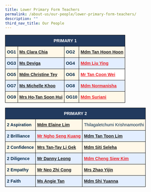 ```yaml
---
title: Lower Primary Form Teachers
permalink: /about-us/our-people/lower-primary-form-teachers/
description: ""
third_nav_title: Our People
---
```

<style type="text/css">
.tg  {border-collapse:collapse;border-spacing:0;}
.tg td{border-color:black;border-style:solid;border-width:1px;font-family:Arial, sans-serif;font-size:14px;
  overflow:hidden;padding:10px 5px;word-break:normal;}
.tg th{border-color:black;border-style:solid;border-width:1px;font-family:Arial, sans-serif;font-size:14px;
  font-weight:normal;overflow:hidden;padding:10px 5px;word-break:normal;}
.tg .tg-eem5{background-color:#FFF8E8;color:#EC1F26;font-weight:bold;text-align:left;text-decoration:underline;vertical-align:top}
.tg .tg-91ac{background-color:#E3EEFF;color:#042847;font-weight:bold;text-align:left;vertical-align:top}
.tg .tg-4q2c{background-color:#E3EEFF;color:#EC1F26;font-weight:bold;text-align:left;text-decoration:underline;vertical-align:top}
.tg .tg-fj3m{background-color:#FFF;color:#EC1F26;font-weight:bold;text-align:left;text-decoration:underline;vertical-align:top}
.tg .tg-gcor{background-color:#223A5E;color:#FFF;font-weight:bold;text-align:center;vertical-align:top}
.tg .tg-ha5v{background-color:#FFF8E8;color:#042847;font-weight:bold;text-align:left;vertical-align:top}
</style>
<table class="tg">
<thead>
  <tr>
    <th class="tg-gcor" colspan="4">PRIMARY 1</th>
  </tr>
</thead>
<tbody>
  <tr>
    <td class="tg-ha5v">OG1</td>
    <td class="tg-eem5"><a href="mailto:chia_Min_Clara@moe.edu.sg">Ms Clara Chia</a></td>
    <td class="tg-ha5v">OG2</td>
    <td class="tg-eem5"><a href="mailto:tan_hoon_hoon_b@moe.edu.sg">Mdm Tan Hoon Hoon</a></td>
  </tr>
  <tr>
    <td class="tg-91ac">OG3</td>
    <td class="tg-4q2c"><a href="mailto:s_deviga@moe.edu.sg">Ms Deviga</a></td>
    <td class="tg-91ac">OG4</td>
    <td class="tg-4q2c"><a href="mailto:liu_ying@moe.edu.sg"><span style="text-decoration:underline;color:#EC1F26">Mdm Liu Ying</span></a></td>
  </tr>
  <tr>
    <td class="tg-ha5v">OG5</td>
    <td class="tg-eem5"><a href="mailto:tey_sew_keng@moe.edu.sg">Mdm Christine Tey</a><br></td>
    <td class="tg-ha5v">OG6</td>
    <td class="tg-fj3m"><a href="mailto:tan_coon_wei@moe.edu.sg"><span style="text-decoration:underline;color:#EC1F26">Mr Tan Coon Wei</span></a><br></td>
  </tr>
  <tr>
    <td class="tg-91ac">OG7</td>
    <td class="tg-4q2c"><a href="mailto:khoo_wei_lin_michelle@moe.edu.sg">Ms Michelle Khoo</a></td>
    <td class="tg-91ac">OG8</td>
    <td class="tg-4q2c"><a href="mailto:normanisha_sarmani@moe.edu.sg"><span style="text-decoration:underline;color:#EC1F26">Mdm Normanisha</span></a></td>
  </tr>
  <tr>
    <td class="tg-ha5v">OG9</td>
    <td class="tg-eem5"><a href="mailto:tan_soon_hui_a@moe.edu.sg">Mrs Ho-Tan Soon Hui</a></td>
    <td class="tg-ha5v">OG10</td>
    <td class="tg-eem5"><a href="mailto:suriani_abdul_bakri@moe.edu.sg"><span style="text-decoration:underline;color:#EC1F26">Mdm Suriani</span></a></td>
  </tr>
</tbody>
</table>

<style type="text/css">
.tg  {border-collapse:collapse;border-spacing:0;}
.tg td{border-color:black;border-style:solid;border-width:1px;font-family:Arial, sans-serif;font-size:14px;
  overflow:hidden;padding:10px 5px;word-break:normal;}
.tg th{border-color:black;border-style:solid;border-width:1px;font-family:Arial, sans-serif;font-size:14px;
  font-weight:normal;overflow:hidden;padding:10px 5px;word-break:normal;}
.tg .tg-eem5{background-color:#FFF8E8;color:#EC1F26;font-weight:bold;text-align:left;text-decoration:underline;vertical-align:top}
.tg .tg-91ac{background-color:#E3EEFF;color:#042847;font-weight:bold;text-align:left;vertical-align:top}
.tg .tg-4q2c{background-color:#E3EEFF;color:#EC1F26;font-weight:bold;text-align:left;text-decoration:underline;vertical-align:top}
.tg .tg-gcor{background-color:#223A5E;color:#FFF;font-weight:bold;text-align:center;vertical-align:top}
.tg .tg-ha5v{background-color:#FFF8E8;color:#042847;font-weight:bold;text-align:left;vertical-align:top}
.tg .tg-nqym{background-color:#FFF8E8;color:#042847;text-align:left;vertical-align:middle}
</style>
<table class="tg">
<thead>
  <tr>
    <th class="tg-gcor" colspan="3">PRIMARY 2</th>
  </tr>
</thead>
<tbody>
  <tr>
    <td class="tg-ha5v">2 Aspiration</td>
    <td class="tg-eem5"><a href="mailto:Lim_HUI_MIN_C@moe.edu.sg">Mdm Elaine Lim</a></td>
    <td class="tg-nqym"><span style="color:#042847;background-color:#FFF8E8">Thilagaletchumi Krishnamoorthi</span></td>
  </tr>
  <tr>
    <td class="tg-91ac">2 Brilliance</td>
    <td class="tg-4q2c"><a href="mailto:ngho_seng_kuang@moe.edu.sg"><span style="text-decoration:underline;color:#EC1F26">Mr Ngho Seng Kuang</span></a></td>
    <td class="tg-4q2c"><a href="mailto:tan_toon_lim@moe.edu.sg">Mdm Tan Toon Lim</a></td>
  </tr>
  <tr>
    <td class="tg-ha5v">2 Confidence</td>
    <td class="tg-eem5"><a href="mailto:tay_li_gek@moe.edu.sg">Mrs Tan-Tay Li Gek</a><br></td>
    <td class="tg-eem5"><a href="mailto:siti_saleha_zainal_abidin@moe.edu.sg">Mdm Siti Seleha</a></td>
  </tr>
  <tr>
    <td class="tg-91ac">2 Diligence</td>
    <td class="tg-4q2c"><a href="mailto:danny_leong_weng_keong@moe.edu.sg">Mr Danny Leong</a></td>
    <td class="tg-4q2c"><a href="mailto:cheng_siew_kim@moe.edu.sg"><span style="text-decoration:underline;color:#EC1F26">Mdm Cheng Siew Kim</span></a></td>
  </tr>
  <tr>
    <td class="tg-ha5v">2 Empathy</td>
    <td class="tg-eem5"><a href="mailto:neo_zhi_cong@moe.edu.sg">Mr Neo Zhi Cong</a></td>
    <td class="tg-eem5"><a href="mailto:zhao_yijin@moe.edu.sg">Mrs Zhao Yijin</a></td>
  </tr>
  <tr>
    <td class="tg-91ac">2 Faith</td>
    <td class="tg-4q2c"><a href="mailto:tan_siqi_angie@moe.edu.sg">Ms Angie Tan</a></td>
    <td class="tg-4q2c"><a href="mailto:shi_yuanna@moe.edu.sg">Mdm Shi Yuanna</a></td>
  </tr>
</tbody>
</table>